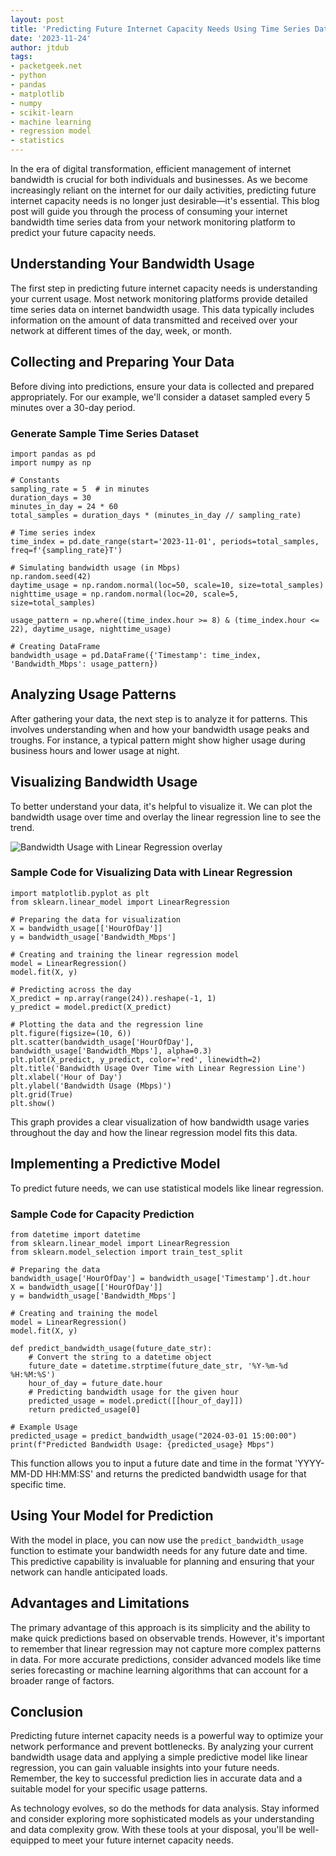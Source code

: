 ```yaml
---
layout: post
title: 'Predicting Future Internet Capacity Needs Using Time Series Data'
date: '2023-11-24'
author: jtdub
tags:
- packetgeek.net
- python
- pandas
- matplotlib
- numpy
- scikit-learn
- machine learning
- regression model
- statistics
---
```

In the era of digital transformation, efficient management of internet bandwidth is crucial for both individuals and businesses. As we become increasingly reliant on the internet for our daily activities, predicting future internet capacity needs is no longer just desirable—it's essential. This blog post will guide you through the process of consuming your internet bandwidth time series data from your network monitoring platform to predict your future capacity needs.

## Understanding Your Bandwidth Usage

The first step in predicting future internet capacity needs is understanding your current usage. Most network monitoring platforms provide detailed time series data on internet bandwidth usage. This data typically includes information on the amount of data transmitted and received over your network at different times of the day, week, or month.

## Collecting and Preparing Your Data

Before diving into predictions, ensure your data is collected and prepared appropriately. For our example, we'll consider a dataset sampled every 5 minutes over a 30-day period.

### Generate Sample Time Series Dataset

```liquid
import pandas as pd
import numpy as np

# Constants
sampling_rate = 5  # in minutes
duration_days = 30
minutes_in_day = 24 * 60
total_samples = duration_days * (minutes_in_day // sampling_rate)

# Time series index
time_index = pd.date_range(start='2023-11-01', periods=total_samples, freq=f'{sampling_rate}T')

# Simulating bandwidth usage (in Mbps)
np.random.seed(42)
daytime_usage = np.random.normal(loc=50, scale=10, size=total_samples)
nighttime_usage = np.random.normal(loc=20, scale=5, size=total_samples)

usage_pattern = np.where((time_index.hour >= 8) & (time_index.hour <= 22), daytime_usage, nighttime_usage)

# Creating DataFrame
bandwidth_usage = pd.DataFrame({'Timestamp': time_index, 'Bandwidth_Mbps': usage_pattern})
```

## Analyzing Usage Patterns

After gathering your data, the next step is to analyze it for patterns. This involves understanding when and how your bandwidth usage peaks and troughs. For instance, a typical pattern might show higher usage during business hours and lower usage at night.

## Visualizing Bandwidth Usage

To better understand your data, it's helpful to visualize it. We can plot the bandwidth usage over time and overlay the linear regression line to see the trend.

![Bandwidth Usage with Linear Regression overlay](https://imagedelivery.net/KfNXtSV3XH0tLyWKv3PbRw/0feeb298-db8c-4a73-f158-8131e2e9a700/public)

### Sample Code for Visualizing Data with Linear Regression

```liquid
import matplotlib.pyplot as plt
from sklearn.linear_model import LinearRegression

# Preparing the data for visualization
X = bandwidth_usage[['HourOfDay']]
y = bandwidth_usage['Bandwidth_Mbps']

# Creating and training the linear regression model
model = LinearRegression()
model.fit(X, y)

# Predicting across the day
X_predict = np.array(range(24)).reshape(-1, 1)
y_predict = model.predict(X_predict)

# Plotting the data and the regression line
plt.figure(figsize=(10, 6))
plt.scatter(bandwidth_usage['HourOfDay'], bandwidth_usage['Bandwidth_Mbps'], alpha=0.3)
plt.plot(X_predict, y_predict, color='red', linewidth=2)
plt.title('Bandwidth Usage Over Time with Linear Regression Line')
plt.xlabel('Hour of Day')
plt.ylabel('Bandwidth Usage (Mbps)')
plt.grid(True)
plt.show()
```

This graph provides a clear visualization of how bandwidth usage varies throughout the day and how the linear regression model fits this data.

## Implementing a Predictive Model

To predict future needs, we can use statistical models like linear regression.

### Sample Code for Capacity Prediction

```liquid
from datetime import datetime
from sklearn.linear_model import LinearRegression
from sklearn.model_selection import train_test_split

# Preparing the data
bandwidth_usage['HourOfDay'] = bandwidth_usage['Timestamp'].dt.hour
X = bandwidth_usage[['HourOfDay']]
y = bandwidth_usage['Bandwidth_Mbps']

# Creating and training the model
model = LinearRegression()
model.fit(X, y)

def predict_bandwidth_usage(future_date_str):
    # Convert the string to a datetime object
    future_date = datetime.strptime(future_date_str, '%Y-%m-%d %H:%M:%S')
    hour_of_day = future_date.hour
    # Predicting bandwidth usage for the given hour
    predicted_usage = model.predict([[hour_of_day]])
    return predicted_usage[0]

# Example Usage
predicted_usage = predict_bandwidth_usage("2024-03-01 15:00:00")
print(f"Predicted Bandwidth Usage: {predicted_usage} Mbps")
```

This function allows you to input a future date and time in the format 'YYYY-MM-DD HH:MM:SS' and returns the predicted bandwidth usage for that specific time.

## Using Your Model for Prediction

With the model in place, you can now use the `predict_bandwidth_usage` function to estimate your bandwidth needs for any future date and time. This predictive capability is invaluable for planning and ensuring that your network can handle anticipated loads.

## Advantages and Limitations

The primary advantage of this approach is its simplicity and the ability to make quick predictions based on observable trends. However, it's important to remember that linear regression may not capture more complex patterns in data. For more accurate predictions, consider advanced models like time series forecasting or machine learning algorithms that can account for a broader range of factors.

## Conclusion

Predicting future internet capacity needs is a powerful way to optimize your network performance and prevent bottlenecks. By analyzing your current bandwidth usage data and applying a simple predictive model like linear regression, you can gain valuable insights into your future needs. Remember, the key to successful prediction lies in accurate data and a suitable model for your specific usage patterns.

As technology evolves, so do the methods for data analysis. Stay informed and consider exploring more sophisticated models as your understanding and data complexity grow. With these tools at your disposal, you'll be well-equipped to meet your future internet capacity needs.
